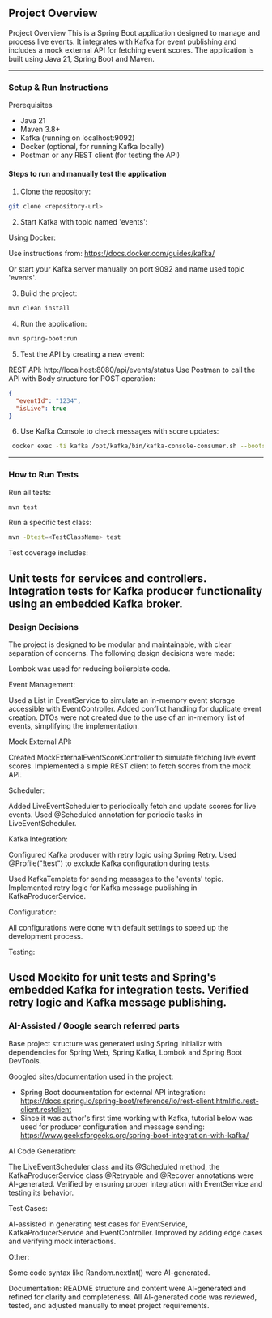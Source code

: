 ## Project Overview

Project Overview</h3>
This is a Spring Boot application designed to manage and process live events. It integrates with Kafka for event
publishing and includes a mock external API for fetching event scores. The application is built using Java 21, Spring
Boot and Maven.

---

### Setup & Run Instructions

Prerequisites

- Java 21
- Maven 3.8+
- Kafka (running on localhost:9092)
- Docker (optional, for running Kafka locally)
- Postman or any REST client (for testing the API)

#### Steps to run and manually test the application

1. Clone the repository:

```bash
git clone <repository-url>
```

2. Start Kafka with topic named 'events':

Using Docker:

Use instructions from:
https://docs.docker.com/guides/kafka/

Or start your Kafka server manually on port 9092 and
name used topic 'events'.

3. Build the project:

```bash
mvn clean install
```

4. Run the application:

```bash
mvn spring-boot:run
```

5. Test the API by creating a new event:

REST API: http://localhost:8080/api/events/status
Use Postman to call the API with Body structure for POST operation:

```json
{
  "eventId": "1234",
  "isLive": true
}
```

6. Use Kafka Console to check messages with score updates:

```bash
 docker exec -ti kafka /opt/kafka/bin/kafka-console-consumer.sh --bootstrap-server :9092 --topic events --from-beginning
```

---

### How to Run Tests

Run all tests:

```bash
mvn test
```

Run a specific test class:

```bash
mvn -Dtest=<TestClassName> test
```

Test coverage includes:

Unit tests for services and controllers.
Integration tests for Kafka producer functionality using an embedded Kafka broker.
---

### Design Decisions

The project is designed to be modular and maintainable, with clear separation of concerns. The following design
decisions were made:

Lombok was used for reducing boilerplate code.

Event Management:

Used a List<Event> in EventService to simulate an in-memory event storage accessible with EventController.
Added conflict handling for duplicate event creation. DTOs were not created due to the use of an in-memory list of
events, simplifying the implementation.

Mock External API:

Created MockExternalEventScoreController to simulate fetching live event scores.
Implemented a simple REST client to fetch scores from the mock API.

Scheduler:

Added LiveEventScheduler to periodically fetch and update scores for live events.
Used @Scheduled annotation for periodic tasks in LiveEventScheduler.

Kafka Integration:

Configured Kafka producer with retry logic using Spring Retry.
Used @Profile("!test") to exclude Kafka configuration during tests.

Used KafkaTemplate for sending messages to the 'events' topic.
Implemented retry logic for Kafka message publishing in KafkaProducerService.

Configuration:

All configurations were done with default settings to speed up the development process.

Testing:

Used Mockito for unit tests and Spring's embedded Kafka for integration tests.
Verified retry logic and Kafka message publishing.
---

### AI-Assisted / Google search referred parts

Base project structure was generated using Spring Initializr with dependencies for Spring Web, Spring Kafka, Lombok and
Spring Boot DevTools.

Googled sites/documentation used in the project:

- Spring Boot documentation for external API integration:
  https://docs.spring.io/spring-boot/reference/io/rest-client.html#io.rest-client.restclient
- Since it was author's first time working with Kafka, tutorial below was used for producer configuration and message
  sending:
  https://www.geeksforgeeks.org/spring-boot-integration-with-kafka/

AI Code Generation:

The LiveEventScheduler class and its @Scheduled method, the KafkaProducerService class @Retryable and @Recover
annotations
were AI-generated.
Verified by ensuring proper integration with EventService and testing its behavior.

Test Cases:

AI-assisted in generating test cases for EventService, KafkaProducerService and EventController.
Improved by adding edge cases and verifying mock interactions.

Other:

Some code syntax like Random.nextInt() were AI-generated.

Documentation:
README structure and content were AI-generated and refined for clarity and completeness.
All AI-generated code was reviewed, tested, and adjusted manually to meet project requirements.